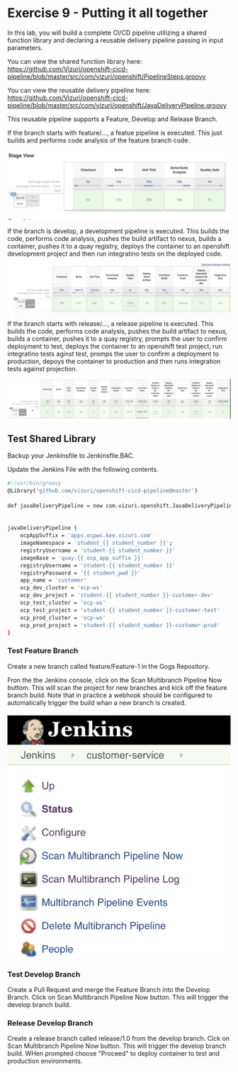 # Exercise 9 - Putting it all together
In this lab, you will build a complete CI/CD pipeline utilizing a shared function library and declaring a reusable delivery pipeline passing in input parameters.  

You can view the shared function library here:
<https://github.com/Vizuri/openshift-cicd-pipeline/blob/master/src/com/vizuri/openshift/PipelineSteps.groovy>

You can view the reusable delivery pipeline here:
<https://github.com/Vizuri/openshift-cicd-pipeline/blob/master/src/com/vizuri/openshift/JavaDeliveryPipeline.groovy>

This reusable pipeline supports a Feature, Develop and Release Branch.

If the branch starts with feature/..., a featue pipeline is executed.
This just builds and performs code analysis of the feature branch code.

![alt text](../images/image15.png)

If the branch is develop, a development pipeline is executed.
This builds the code, performs code analysis, pushes the build artifact to nexus, builds a container, pushes it to a quay registry, deploys the container to an openshift development project and then run integratino tests on the deployed code.

![alt text](../images/Image-101.png)

If the branch starts with release/..., a release pipeline is executed.
This builds the code, performs code analysis, pushes the build artifact to nexus, builds a container, pushes it to a quay registry, prompts the user to confirm deployment to test, deploys the container to an openshift test project, run integratino tests aginst test, promps the user to confirm a deployment to production, depoys the container to production and then runs integration tests against projection.

![alt text](../images/Image-102.png)

## Test Shared Library

Backup your Jenkinsfile to Jenkinsfile.BAC.

Update the Jenkins File with the following contents.

```bash
#!/usr/bin/groovy
@Library('github.com/vizuri/openshift-cicd-pipeline@master')

def javaDeliveryPipeline = new com.vizuri.openshift.JavaDeliveryPipeline();


javaDeliveryPipeline {
	ocpAppSuffix = 'apps.ocpws.kee.vizuri.com'
	imageNamespace = 'student_{{ student_number }}';
	registryUsername = 'student-{{ student_number }}'
	imageBase = 'quay.{{ ocp_app_suffix }}'
	registryUsername = 'student-{{ student_number }}'
	registryPassword = '{{ student_pwd }}'
	app_name = 'customer'
	ocp_dev_cluster = 'ocp-ws'
	ocp_dev_project = 'student-{{ student_number }}-customer-dev'
	ocp_test_cluster = 'ocp-ws'
	ocp_test_project = 'student-{{ student_number }}-customer-test'
	ocp_prod_cluster = 'ocp-ws'
	ocp_prod_project = 'student-{{ student_number }}-customer-prod'
}
```

### Test Feature Branch
Create a new branch called feature/Feature-1 in the Gogs Repository.  

Fron the the Jenkins console, click on the Scan Multibranch Pipeline Now buttom.  This will scan the project for new branches and kick off the feature branch build.  Note that in practice a webhook should be configured to automatically trigger the build whan a new branch is created. 

![alt text](../images/Image-103.png)

### Test Develop Branch
Create a Pull Request and merge the Feature Branch into the Develop Branch.   Click on Scan Multibranch Pipeline Now button.  This will trigger the develop branch build.

### Release Develop Branch
Create a release branch called release/1.0 from the develop branch.  Cick on Scan Multibranch Pipeline Now button.  This will trigger the develop branch build.  WHen prompted choose "Proceed" to deploy container to test and production environments.  

